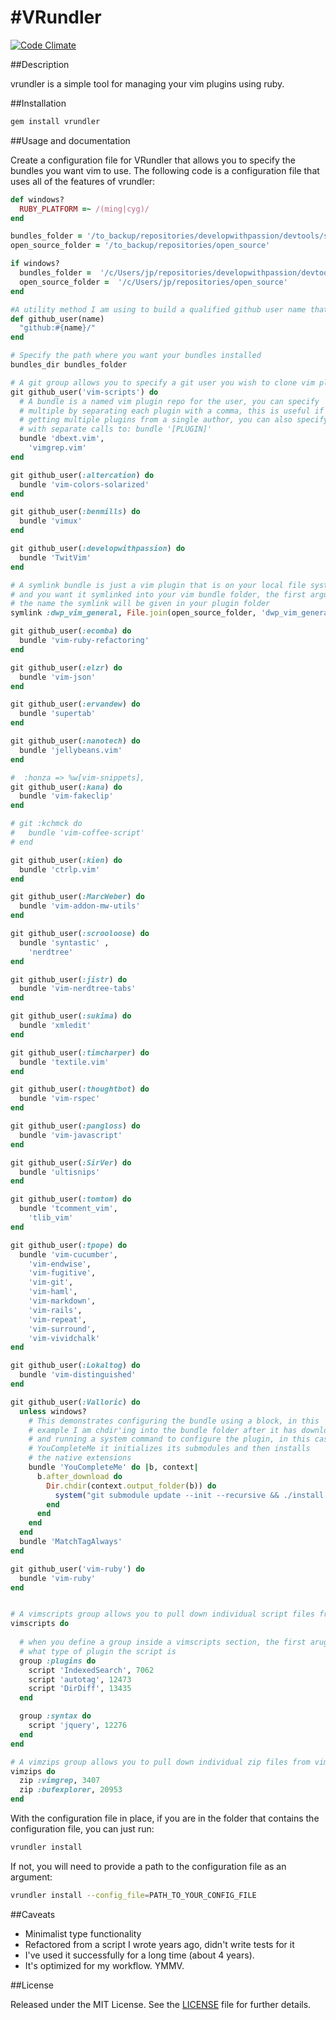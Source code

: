 #VRundler
=========

[![Code Climate](http://img.shields.io/codeclimate/github/developwithpassion/vrundler.svg)][codeclimate]

[codeclimate]: https://codeclimate.com/github/developwithpassion/vrundler

##Description

vrundler is a simple tool for managing your vim plugins using ruby.

##Installation

```bash
gem install vrundler
```

##Usage and documentation

Create a configuration file for VRundler that allows you to specify the bundles you want vim to use. The following code is a configuration file that uses all of the features of vrundler:

```ruby
def windows?
  RUBY_PLATFORM =~ /(ming|cyg)/
end

bundles_folder = '/to_backup/repositories/developwithpassion/devtools/shared/dotfiles/vim/.vim_runtime/bundle'
open_source_folder = '/to_backup/repositories/open_source'

if windows?
  bundles_folder =  '/c/Users/jp/repositories/developwithpassion/devtools/shared/dotfiles/vim/.vim_runtime/bundle'
  open_source_folder =  '/c/Users/jp/repositories/open_source'
end

#A utility method I am using to build a qualified github user name that uses an ssh config host from my ssh configuration file
def github_user(name)
  "github:#{name}/"
end

# Specify the path where you want your bundles installed
bundles_dir bundles_folder

# A git group allows you to specify a git user you wish to clone vim plugins from
git github_user('vim-scripts') do
  # A bundle is a named vim plugin repo for the user, you can specify
  # multiple by separating each plugin with a comma, this is useful if you are
  # getting multiple plugins from a single author, you can also specify each plugin
  # with separate calls to: bundle '[PLUGIN]'
  bundle 'dbext.vim',
    'vimgrep.vim'
end

git github_user(:altercation) do
  bundle 'vim-colors-solarized'
end

git github_user(:benmills) do
  bundle 'vimux'
end

git github_user(:developwithpassion) do
  bundle 'TwitVim'
end

# A symlink bundle is just a vim plugin that is on your local file system somewhere 
# and you want it symlinked into your vim bundle folder, the first argument is 
# the name the symlink will be given in your plugin folder
symlink :dwp_vim_general, File.join(open_source_folder, 'dwp_vim_general')

git github_user(:ecomba) do
  bundle 'vim-ruby-refactoring'
end

git github_user(:elzr) do
  bundle 'vim-json'
end

git github_user(:ervandew) do
  bundle 'supertab'
end

git github_user(:nanotech) do
  bundle 'jellybeans.vim'
end

#  :honza => %w[vim-snippets],
git github_user(:kana) do
  bundle 'vim-fakeclip'
end

# git :kchmck do
#   bundle 'vim-coffee-script'
# end

git github_user(:kien) do
  bundle 'ctrlp.vim'
end

git github_user(:MarcWeber) do
  bundle 'vim-addon-mw-utils'
end

git github_user(:scrooloose) do
  bundle 'syntastic' , 
    'nerdtree'
end

git github_user(:jistr) do
  bundle 'vim-nerdtree-tabs'
end

git github_user(:sukima) do
  bundle 'xmledit'
end

git github_user(:timcharper) do
  bundle 'textile.vim'
end

git github_user(:thoughtbot) do
  bundle 'vim-rspec'
end

git github_user(:pangloss) do
  bundle 'vim-javascript'
end

git github_user(:SirVer) do
  bundle 'ultisnips'
end

git github_user(:tomtom) do
  bundle 'tcomment_vim', 
    'tlib_vim'
end

git github_user(:tpope) do
  bundle 'vim-cucumber', 
    'vim-endwise', 
    'vim-fugitive', 
    'vim-git', 
    'vim-haml', 
    'vim-markdown', 
    'vim-rails', 
    'vim-repeat',
    'vim-surround', 
    'vim-vividchalk'
end

git github_user(:Lokaltog) do
  bundle 'vim-distinguished'
end

git github_user(:Valloric) do
  unless windows?
    # This demonstrates configuring the bundle using a block, in this 
    # example I am chdir'ing into the bundle folder after it has downloaded
    # and running a system command to configure the plugin, in this case for 
    # YouCompleteMe it initializes its submodules and then installs 
    # the native extensions
    bundle 'YouCompleteMe' do |b, context|
      b.after_download do 
        Dir.chdir(context.output_folder(b)) do
          system("git submodule update --init --recursive && ./install.sh")
        end
      end
    end
  end
  bundle 'MatchTagAlways'
end

git github_user('vim-ruby') do
  bundle 'vim-ruby'
end


# A vimscripts group allows you to pull down individual script files from vimscripts.org
vimscripts do
  
  # when you define a group inside a vimscripts section, the first arugment specifies
  # what type of plugin the script is
  group :plugins do
    script 'IndexedSearch', 7062
    script 'autotag', 12473
    script 'DirDiff', 13435
  end

  group :syntax do
    script 'jquery', 12276
  end
end

# A vimzips group allows you to pull down individual zip files from vimscripts.org
vimzips do
  zip :vimgrep, 3407 
  zip :bufexplorer, 20953
end
```

With the configuration file in place, if you are in the folder that contains the configuration file, you can just run: 


```bash
vrundler install
```

If not, you will need to provide a path to the configuration file as an argument:

```bash
vrundler install --config_file=PATH_TO_YOUR_CONFIG_FILE
```

##Caveats

* Minimalist type functionality
* Refactored from a script I wrote years ago, didn't write tests for it
* I've used it successfully for a long time (about 4 years). 
* It's optimized for my workflow. YMMV.

##License

Released under the MIT License. See the [LICENSE][] file for further details.

[license]: LICENSE.md
